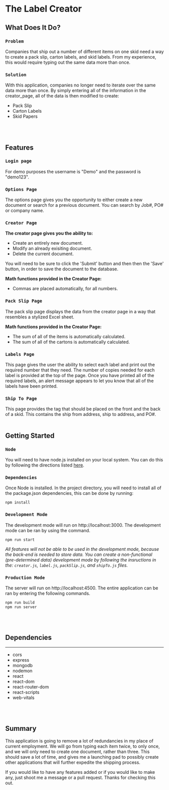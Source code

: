 # The Label Creator

## What Does It Do?

### ``Problem``
  Companies that ship out a number of different items on one skid need a way to create a pack slip, carton labels, and skid labels.  From my experience, this would require typing out the same data more than once.

### ``Solution``
  With this application, companies no longer need to iterate over the same data more than once.  By simply entering all of the information in the creator_page, all of the data is then modified to create:
* Pack Slip
* Carton Labels
* Skid Papers
<br/>
<br/>

## Features

### ``Login page``
For demo purposes the username is "Demo" and the password is "demo123".

### ``Options Page``
The options page gives you the opportunity to either create a new document or search for a previous document.  You can search by Job#, PO# or company name.

### ``Creator Page``
**The creator page gives you the ability to:**
* Create an entirely new document.
* Modify an already exisiting document.
* Delete the current document.

You will need to be sure to click the 'Submit' button and then then the 'Save' button, in order to save the document to the database.

**Math functions provided in the Creator Page:**
* Commas are placed automatically, for all numbers.

### ``Pack Slip Page``
The pack slip page displays the data from the creator page in a way that resembles a stylized Excel sheet.

**Math functions provided in the Creator Page:**
* The sum of all of the items is automatically calculated.
* The sum of all of the cartons is automatically calculated.

### ``Labels Page``
This page gives the user the ability to select each label and print out the required number that they need.  The number of copies needed for each label is provided at the top of the page.  Once you have printed all of the required labels, an alert message appears to let you know that all of the labels have been printed.

### ``Ship To Page``
This page provides the tag that should be placed on the front and the back of a skid.  This contains the ship from address, ship to address, and PO#.
<br/>
<br/>

## Getting Started

### ``Node``
You will need to have node.js installed on your local system.  You can do this by following the directions listed [here](https://nodejs.org/en/). 

### ``Dependencies``
Once Node is installed. In the project directory, you will need to  install all of the package.json dependencies, this can be done by running:

    
    npm install
    

### ``Development Mode``

The development mode will run on http://localhost:3000. The development mode can be ran by using the command.

    
    npm run start
    
*All features will not be able to be used in the development       mode, because the back-end is needed to store data.  You can create a non-functional (pre-determined data) development mode by following the insructions in the: `creator.js`, `label.js`, `packSlip.js`, and `shipTo.js` files.*

### ``Production Mode``
The server will run on http://localhost:4500. The entire application can be ran by entering the following commands. 

    npm run build
    npm run server
<br/>
<br/>
    
## Dependencies
<hr/>

* cors
* express
* mongodb
* nodemon
* react
* react-dom
* react-router-dom
* react-scripts
* web-vitals
<br/>
<br/>

## Summary
This application is going to remove a lot of redundancies in my place of current employment.  We will go from typing each item twice, to only once, and we will only need to create one document, rather than three.  This should save a lot of time, and gives me a launching pad to possibly create other applications that will further expedite the shipping process.  

If you would like to have any features added or if you would like to make any, just shoot me a message or a pull request.  Thanks for checking this out.
